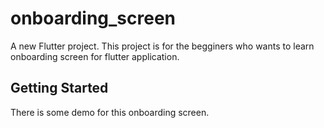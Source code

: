 # onboarding_screen

A new Flutter project. This project is for the begginers who wants to learn onboarding screen for flutter application.

## Getting Started

There is some demo for this onboarding screen.


